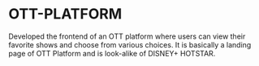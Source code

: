 # OTT-PLATFORM
Developed the frontend of an OTT platform where users can view their favorite shows and choose from various choices.
It is basically a landing page of OTT Platform and is look-alike of DISNEY+ HOTSTAR.
